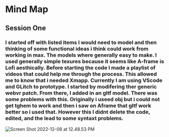 # Mind Map
## Session One
### I started off with listed items I would need to model and then thinking of some functional ideas i think could work from working in max. The models where generally easy to make. I used generally simple texures because it seems like A-frame is Lofi aesthically. Before starting the code I made a playlist of videos that could help me through the process. This allowed me to know that i needed Xmapp. Currently I am using VScode and GLitch to prototype. I started by modifering ther generic webvr patch. From there, I added in an gltf model. There was some problems with this. Originally i useed obj but i could not get tghem to work and then i saw on Aframe that gltf work better so i used that. However this I didnt delete the code, edited, and the lead to some syntaxt problems.
![Screen Shot 2022-12-08 at 12.48.53 PM](/Applications/XAMPP/xamppfiles/htdocs/AFrame)